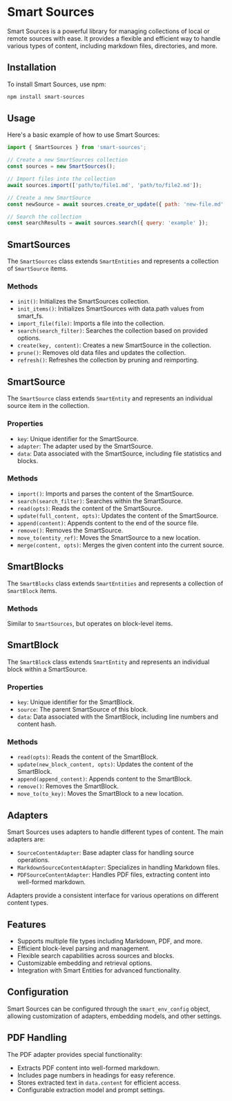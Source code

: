 # Smart Sources

Smart Sources is a powerful library for managing collections of local or remote sources with ease. It provides a flexible and efficient way to handle various types of content, including markdown files, directories, and more.

## Installation

To install Smart Sources, use npm:

```bash
npm install smart-sources
```

## Usage

Here's a basic example of how to use Smart Sources:

```js
import { SmartSources } from 'smart-sources';

// Create a new SmartSources collection
const sources = new SmartSources();

// Import files into the collection
await sources.import(['path/to/file1.md', 'path/to/file2.md']);

// Create a new SmartSource
const newSource = await sources.create_or_update({ path: 'new-file.md', content: 'Content for the new file' });

// Search the collection
const searchResults = await sources.search({ query: 'example' });
```

## SmartSources

The `SmartSources` class extends `SmartEntities` and represents a collection of `SmartSource` items.

### Methods

- `init()`: Initializes the SmartSources collection.
- `init_items()`: Initializes SmartSources with data.path values from smart_fs.
- `import_file(file)`: Imports a file into the collection.
- `search(search_filter)`: Searches the collection based on provided options.
- `create(key, content)`: Creates a new SmartSource in the collection.
- `prune()`: Removes old data files and updates the collection.
- `refresh()`: Refreshes the collection by pruning and reimporting.

## SmartSource

The `SmartSource` class extends `SmartEntity` and represents an individual source item in the collection.

### Properties

- `key`: Unique identifier for the SmartSource.
- `adapter`: The adapter used by the SmartSource.
- `data`: Data associated with the SmartSource, including file statistics and blocks.

### Methods

- `import()`: Imports and parses the content of the SmartSource.
- `search(search_filter)`: Searches within the SmartSource.
- `read(opts)`: Reads the content of the SmartSource.
- `update(full_content, opts)`: Updates the content of the SmartSource.
- `append(content)`: Appends content to the end of the source file.
- `remove()`: Removes the SmartSource.
- `move_to(entity_ref)`: Moves the SmartSource to a new location.
- `merge(content, opts)`: Merges the given content into the current source.

## SmartBlocks

The `SmartBlocks` class extends `SmartEntities` and represents a collection of `SmartBlock` items.

### Methods

Similar to `SmartSources`, but operates on block-level items.

## SmartBlock

The `SmartBlock` class extends `SmartEntity` and represents an individual block within a SmartSource.

### Properties

- `key`: Unique identifier for the SmartBlock.
- `source`: The parent SmartSource of this block.
- `data`: Data associated with the SmartBlock, including line numbers and content hash.

### Methods

- `read(opts)`: Reads the content of the SmartBlock.
- `update(new_block_content, opts)`: Updates the content of the SmartBlock.
- `append(append_content)`: Appends content to the SmartBlock.
- `remove()`: Removes the SmartBlock.
- `move_to(to_key)`: Moves the SmartBlock to a new location.

## Adapters

Smart Sources uses adapters to handle different types of content. The main adapters are:

- `SourceContentAdapter`: Base adapter class for handling source operations.
- `MarkdownSourceContentAdapter`: Specializes in handling Markdown files.
- `PDFSourceContentAdapter`: Handles PDF files, extracting content into well-formed markdown.

Adapters provide a consistent interface for various operations on different content types.

## Features

- Supports multiple file types including Markdown, PDF, and more.
- Efficient block-level parsing and management.
- Flexible search capabilities across sources and blocks.
- Customizable embedding and retrieval options.
- Integration with Smart Entities for advanced functionality.

## Configuration

Smart Sources can be configured through the `smart_env_config` object, allowing customization of adapters, embedding models, and other settings.

## PDF Handling

The PDF adapter provides special functionality:

- Extracts PDF content into well-formed markdown.
- Includes page numbers in headings for easy reference.
- Stores extracted text in `data.content` for efficient access.
- Configurable extraction model and prompt settings.